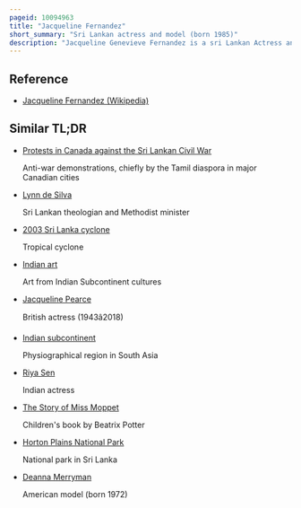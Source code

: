 ```yaml
---
pageid: 10094963
title: "Jacqueline Fernandez"
short_summary: "Sri Lankan actress and model (born 1985)"
description: "Jacqueline Genevieve Fernandez is a sri Lankan Actress and Model Living in India. She has worked in indian Films, predominantly in Hindi, besides appearing in Reality Shows and Music Videos. Fernandez was born and raised in Bahrain. After graduating from the University of Sydney in Mass Communication and Working as a Television Reporter in Sri Lanka she began her modeling Career. She was crowned Miss Universe Sri Lanka in 2006, and represented her Country at Miss Universe 2006."
---
```


## Reference

- [Jacqueline Fernandez (Wikipedia)](https://en.wikipedia.org/?curid=10094963)

## Similar TL;DR

- [Protests in Canada against the Sri Lankan Civil War](/tldr/en/protests-in-canada-against-the-sri-lankan-civil-war)

  Anti-war demonstrations, chiefly by the Tamil diaspora in major Canadian cities

- [Lynn de Silva](/tldr/en/lynn-de-silva)

  Sri Lankan theologian and Methodist minister

- [2003 Sri Lanka cyclone](/tldr/en/2003-sri-lanka-cyclone)

  Tropical cyclone

- [Indian art](/tldr/en/indian-art)

  Art from Indian Subcontinent cultures

- [Jacqueline Pearce](/tldr/en/jacqueline-pearce)

  British actress (1943â2018)

- [Indian subcontinent](/tldr/en/indian-subcontinent)

  Physiographical region in South Asia

- [Riya Sen](/tldr/en/riya-sen)

  Indian actress

- [The Story of Miss Moppet](/tldr/en/the-story-of-miss-moppet)

  Children's book by Beatrix Potter

- [Horton Plains National Park](/tldr/en/horton-plains-national-park)

  National park in Sri Lanka

- [Deanna Merryman](/tldr/en/deanna-merryman)

  American model (born 1972)
